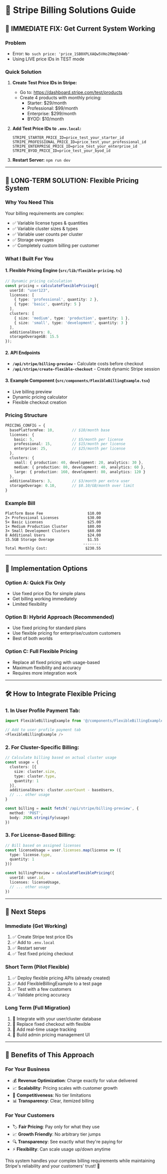 # 🎯 Stripe Billing Solutions Guide

## 🚨 **IMMEDIATE FIX: Get Current System Working**

### Problem
- Error: `No such price: 'price_1SB0XPLXAQw5VHo2RWq504Wb'`
- Using LIVE price IDs in TEST mode

### Quick Solution
1. **Create Test Price IDs in Stripe:**
   - Go to: https://dashboard.stripe.com/test/products
   - Create 4 products with monthly pricing:
     - Starter: $29/month
     - Professional: $99/month  
     - Enterprise: $299/month
     - BYOD: $10/month
   
2. **Add Test Price IDs to `.env.local`:**
   ```env
   STRIPE_STARTER_PRICE_ID=price_test_your_starter_id
   STRIPE_PROFESSIONAL_PRICE_ID=price_test_your_professional_id
   STRIPE_ENTERPRISE_PRICE_ID=price_test_your_enterprise_id
   STRIPE_BYOD_PRICE_ID=price_test_your_byod_id
   ```

3. **Restart Server:** `npm run dev`

---

## 🎯 **LONG-TERM SOLUTION: Flexible Pricing System**

### Why You Need This
Your billing requirements are complex:
- ✅ Variable license types & quantities
- ✅ Variable cluster sizes & types  
- ✅ Variable user counts per cluster
- ✅ Storage overages
- ✅ Completely custom billing per customer

### What I Built For You

#### 1. **Flexible Pricing Engine** (`src/lib/flexible-pricing.ts`)
```typescript
// Dynamic pricing calculation
const pricing = calculateFlexiblePricing({
  userId: "user123",
  licenses: [
    { type: 'professional', quantity: 2 },
    { type: 'basic', quantity: 5 }
  ],
  clusters: [
    { size: 'medium', type: 'production', quantity: 1 },
    { size: 'small', type: 'development', quantity: 3 }
  ],
  additionalUsers: 8,
  storageOverageGB: 15.5
});
```

#### 2. **API Endpoints**
- **`/api/stripe/billing-preview`** - Calculate costs before checkout
- **`/api/stripe/create-flexible-checkout`** - Create dynamic Stripe session

#### 3. **Example Component** (`src/components/FlexibleBillingExample.tsx`)
- Live billing preview
- Dynamic pricing calculator
- Flexible checkout creation

### Pricing Structure
```typescript
PRICING_CONFIG = {
  basePlatformFee: 10,        // $10/month base
  licenses: {
    basic: 5,                 // $5/month per license
    professional: 15,         // $15/month per license
    enterprise: 25,           // $25/month per license
  },
  clusters: {
    small: { production: 40, development: 20, analytics: 30 },
    medium: { production: 80, development: 40, analytics: 60 },
    large: { production: 160, development: 80, analytics: 120 }
  },
  additionalUsers: 3,         // $3/month per extra user
  storageOverage: 0.10,       // $0.10/GB/month over limit
}
```

### Example Bill
```
Platform Base Fee                    $10.00
2× Professional Licenses             $30.00  
5× Basic Licenses                    $25.00
1× Medium Production Cluster         $80.00
3× Small Development Clusters        $60.00
8 Additional Users                   $24.00
15.5GB Storage Overage               $1.55
                                   --------
Total Monthly Cost:                 $230.55
```

---

## 🚀 **Implementation Options**

### Option A: Quick Fix Only
- Use fixed price IDs for simple plans
- Get billing working immediately
- Limited flexibility

### Option B: Hybrid Approach (Recommended)
- Use fixed pricing for standard plans
- Use flexible pricing for enterprise/custom customers
- Best of both worlds

### Option C: Full Flexible Pricing
- Replace all fixed pricing with usage-based
- Maximum flexibility and accuracy
- Requires more integration work

---

## 🛠️ **How to Integrate Flexible Pricing**

### 1. **In User Profile Payment Tab:**
```typescript
import FlexibleBillingExample from '@/components/FlexibleBillingExample'

// Add to user profile payment tab
<FlexibleBillingExample />
```

### 2. **For Cluster-Specific Billing:**
```typescript
// Calculate billing based on actual cluster usage
const usage = {
  clusters: [{
    size: cluster.size,
    type: cluster.type, 
    quantity: 1
  }],
  additionalUsers: cluster.userCount - baseUsers,
  // ... other usage
}

const billing = await fetch('/api/stripe/billing-preview', {
  method: 'POST',
  body: JSON.stringify(usage)
})
```

### 3. **For License-Based Billing:**
```typescript
// Bill based on assigned licenses
const licenseUsage = user.licenses.map(license => ({
  type: license.type,
  quantity: 1
}))

const billingPreview = calculateFlexiblePricing({
  userId: user.id,
  licenses: licenseUsage,
  // ... other usage
})
```

---

## 🎯 **Next Steps**

### Immediate (Get Working)
1. ✅ Create Stripe test price IDs
2. ✅ Add to `.env.local`  
3. ✅ Restart server
4. ✅ Test fixed pricing checkout

### Short Term (Pilot Flexible)
1. ✅ Deploy flexible pricing APIs (already created)
2. ✅ Add FlexibleBillingExample to a test page
3. ✅ Test with a few customers
4. ✅ Validate pricing accuracy

### Long Term (Full Migration)
1. 🔄 Integrate with your user/cluster database
2. 🔄 Replace fixed checkout with flexible
3. 🔄 Add real-time usage tracking
4. 🔄 Build admin pricing management UI

---

## 🎉 **Benefits of This Approach**

### For Your Business
- 💰 **Revenue Optimization**: Charge exactly for value delivered
- 📈 **Scalability**: Pricing scales with customer growth
- 🎯 **Competitiveness**: No tier limitations
- 📊 **Transparency**: Clear, itemized billing

### For Your Customers  
- 🏷️ **Fair Pricing**: Pay only for what they use
- 📈 **Growth Friendly**: No arbitrary tier jumps
- 🔍 **Transparency**: See exactly what they're paying for
- ⚡ **Flexibility**: Can scale usage up/down anytime

This system handles your complex billing requirements while maintaining Stripe's reliability and your customers' trust! 🚀


